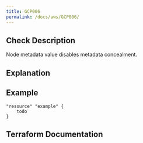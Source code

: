 ```yaml
---
title: GCP006
permalink: /docs/aws/GCP006/
---
```



## Check Description

Node metadata value disables metadata concealment.

## Explanation

## Example

```
"resource" "example" {
	todo
}
```

## Terraform Documentation
